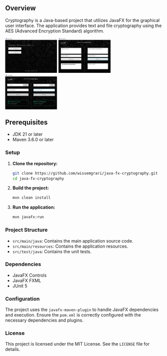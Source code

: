 ## Overview

Cryptography is a Java-based project that utilizes JavaFX for the graphical user interface. The application provides
text and file cryptography using the AES (Advanced Encryption Standard) algorithm.

<div style="display: flex; gap: 5px; flex-wrap: wrap;">
  <img src="screenshots/main.png" alt="Screenshot 1" style="width: 33%;">
  <img src="screenshots/text.png" alt="Screenshot 2" style="width: 33%;">
  <img src="screenshots/file.png" alt="Screenshot 3" style="width: 33%;">
</div>

## Prerequisites

- JDK 21 or later
- Maven 3.6.0 or later

### Setup

1. **Clone the repository:**
   ```sh
   git clone https://github.com/wissemgrari/java-fx-cryptography.git
   cd java-fx-cryptography
   ```
2. **Build the project:**
   ```sh
   mvn clean install
   ```
3. **Run the application:**
   ```sh
   mvn javafx:run
   ```

### Project Structure

* ```src/main/java```: Contains the main application source code.
* ```src/main/resources```: Contains the application resources.
* ```src/test/java```: Contains the unit tests.

### Dependencies

* JavaFX Controls
* JavaFX FXML
* JUnit 5

### Configuration

The project uses the `javafx-maven-plugin` to handle JavaFX dependencies and execution. Ensure the `pom.xml` is
correctly configured with the necessary dependencies and plugins.

### License

This project is licensed under the MIT License. See the `LICENSE` file for details.
